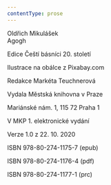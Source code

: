 ```yaml
---
contentType: prose
---
```


Oldřich Mikulášek  
Agogh

Edice Čeští básníci 20. století

Ilustrace na obálce z Pixabay.com

Redakce Markéta Teuchnerová

Vydala Městská knihovna v Praze

Mariánské nám. 1, 115 72 Praha 1

V MKP 1. elektronické vydání

Verze 1.0 z 22. 10. 2020

ISBN 978-80-274-1175-7 (epub)

ISBN 978-80-274-1176-4 (pdf)

ISBN 978-80-274-1177-1 (prc)
